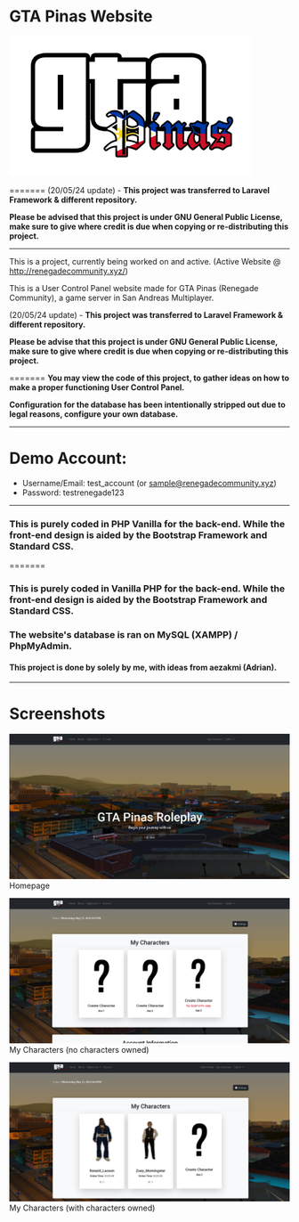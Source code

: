 # GTA Pinas Website

![GTA Pinas Logo](assets/pictures/gtapinas_logo.png)

=======
(20/05/24 update) - **This project was transferred to Laravel Framework & different repository.**

**Please be advised that this project is under GNU General Public License, make sure to give where credit is due when copying or re-distributing this project.**

----

This is a project, currently being worked on and active. (Active Website @ http://renegadecommunity.xyz/)

This is a User Control Panel website made for GTA Pinas (Renegade Community), a game server in San Andreas Multiplayer.

(20/05/24 update) - **This project was transferred to Laravel Framework & different repository.**

**Please be advise that this project is under GNU General Public License, make sure to give where credit is due when copying or re-distributing this project.**

=======
**You may view the code of this project, to gather ideas on how to make a proper functioning User Control Panel.**

**Configuration for the database has been intentionally stripped out due to legal reasons, configure your own database.**

----

# Demo Account:

* Username/Email: test_account (or sample@renegadecommunity.xyz)
* Password: testrenegade123

----

### This is purely coded in PHP Vanilla for the back-end. While the front-end design is aided by the Bootstrap Framework and Standard CSS.
=======
### This is purely coded in Vanilla PHP for the back-end. While the front-end design is aided by the Bootstrap Framework and Standard CSS.

### The website's database is ran on MySQL (XAMPP) / PhpMyAdmin.

#### This project is done by solely by me, with ideas from aezakmi (Adrian).

---

# Screenshots

![Homepage](assets/pictures/screenshots/homepage.png)
Homepage

![My Characters](assets/pictures/screenshots/mycharacters.png)
My Characters (no characters owned)

![My Characters](assets/pictures/screenshots/mycharacters_2.png)
My Characters (with characters owned)
